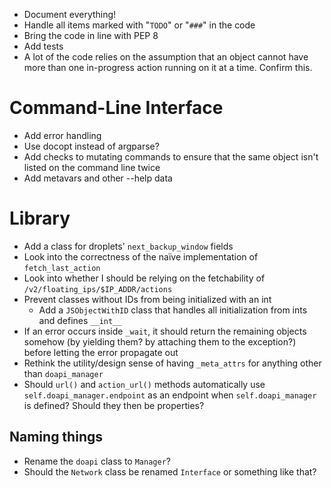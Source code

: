 - Document everything!
- Handle all items marked with "`TODO`" or "`###`" in the code
- Bring the code in line with PEP 8
- Add tests
- A lot of the code relies on the assumption that an object cannot have more
  than one in-progress action running on it at a time.  Confirm this.

# Command-Line Interface

- Add error handling
- Use docopt instead of argparse?
- Add checks to mutating commands to ensure that the same object isn't listed
  on the command line twice
- Add metavars and other --help data

# Library

- Add a class for droplets' `next_backup_window` fields
- Look into the correctness of the naïve implementation of `fetch_last_action`
- Look into whether I should be relying on the fetchability of
  `/v2/floating_ips/$IP_ADDR/actions`
- Prevent classes without IDs from being initialized with an int
    - Add a `JSObjectWithID` class that handles all initialization from ints
      and defines `__int__`
- If an error occurs inside `_wait`, it should return the remaining objects
  somehow (by yielding them? by attaching them to the exception?) before
  letting the error propagate out
- Rethink the utility/design sense of having `_meta_attrs` for anything other
  than `doapi_manager`
- Should `url()` and `action_url()` methods automatically use
  `self.doapi_manager.endpoint` as an endpoint when `self.doapi_manager` is
  defined?  Should they then be properties?

## Naming things

- Rename the `doapi` class to `Manager`?
- Should the `Network` class be renamed `Interface` or something like that?
